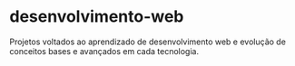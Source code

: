 # desenvolvimento-web
Projetos voltados ao aprendizado de desenvolvimento web e evolução de conceitos bases e avançados em cada tecnologia. 
